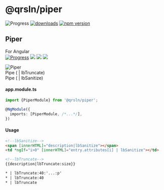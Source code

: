# @qrsln/piper

![Progress](https://img.shields.io/badge/Progress-☐☐☐☐☐‌‌‌‌‌‌‌-blue)
[![downloads](https://img.shields.io/npm/dm/@qrsln/piper.svg)](https://npmcharts.com/compare/@qrsln/piper?minimal=true)
[![npm version](https://badge.fury.io/js/%40qrsln%2Fpiper.svg)](https://badge.fury.io/js/%40qrsln%2Fpiper)

## Piper

For Angular  
[![Progress](https://img.shields.io/badge/Demo-☐☐☐☐☐‌‌‌‌‌‌‌-blue)](https://krsln.github.io/NgLootBox/Piper)
[![](https://img.shields.io/badge/Main-readme‌‌‌‌‌‌‌-white)](../readme.md)
[![](https://img.shields.io/badge/readme‌‌‌‌‌‌‌-white)](src/readme.md)
[![](https://img.shields.io/badge/usage‌‌‌‌‌‌‌-orange)](src/usage.md)

![](https://github.com/krsln/NgLootBox/raw/master/piper/Screenshots/Piper.png "Piper")  
Pipe ( | lbTruncate)  
Pipe ( | lbSanitize)

#### app.module.ts

```typescript
import {PiperModule} from '@qrsln/piper';

@NgModule({
  imports: [PiperModule, /*...*/],
})
```  

#### Usage

```html
<!--lbSanitize-->
<span [innerHTML]="description|lbSanitize"></span>
<td *ngIf="i>0" [innerHTML]="entry.attributes[i] | lbSanitize"></td>

<!--lbTruncate-->
{{description|lbTruncate:size}}

* | lbTruncate:40:'...:p'
* | lbTruncate:40
* | lbTruncate
``` 
